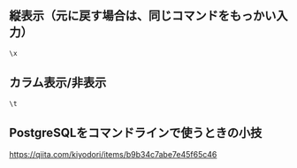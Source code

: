 ## 縦表示（元に戻す場合は、同じコマンドをもっかい入力）
```
\x
```

## カラム表示/非表示
```
\t
```


## PostgreSQLをコマンドラインで使うときの小技
<https://qiita.com/kiyodori/items/b9b34c7abe7e45f65c46>

